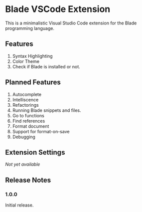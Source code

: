 # Blade VSCode Extension

This is a minimalistic Visual Studio Code extension for the Blade programming language.


## Features

1. Syntax Highlighting
2. Color Theme
3. Check if Blade is installed or not.


## Planned Features

1. Autocomplete
2. Intelliscence
3. Refactorings
4. Running Blade snippets and files.
5. Go to functions
6. Find references
7. Format document
8. Support for format-on-save
9. Debugging


## Extension Settings

<em>Not yet available</em>

## Release Notes

### 1.0.0

Initial release.